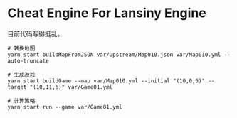 # Cheat Engine For Lansiny Engine

目前代码写得挺乱。

``` shell
# 转换地图
yarn start buildMapFromJSON var/upstream/Map010.json var/Map010.yml --auto-truncate

# 生成游戏
yarn start buildGame --map var/Map010.yml --initial "(10,0,6)" --target "(10,11,6)" var/Game01.yml

# 计算策略
yarn start run --game var/Game01.yml
```
